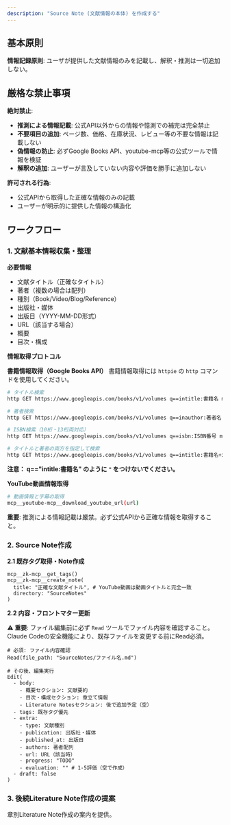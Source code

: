 ```yaml
---
description: "Source Note (文献情報の本体) を作成する"
---
```


## 基本原則

**情報記録原則**: ユーザが提供した文献情報のみを記載し、解釈・推測は一切追加しない。

## 厳格な禁止事項

**絶対禁止**:
- **推測による情報記載**: 公式API以外からの情報や憶測での補完は完全禁止
- **不要項目の追加**: ページ数、価格、在庫状況、レビュー等の不要な情報は記載しない
- **偽情報の防止**: 必ずGoogle Books API、youtube-mcp等の公式ツールで情報を検証
- **解釈の追加**: ユーザーが言及していない内容や評価を勝手に追加しない

**許可される行為**:
- 公式APIから取得した正確な情報のみの記載
- ユーザーが明示的に提供した情報の構造化

## ワークフロー

### 1. 文献基本情報収集・整理

**必要情報**
- 文献タイトル（正確なタイトル）
- 著者（複数の場合は配列）
- 種別（Book/Video/Blog/Reference）
- 出版社・媒体
- 出版日（YYYY-MM-DD形式）
- URL（該当する場合）
- 概要
- 目次・構成

**情報取得プロトコル**

**書籍情報取得（Google Books API）**
書籍情報取得には `httpie` の `http` コマンドを使用してください。

```bash
# タイトル検索
http GET https://www.googleapis.com/books/v1/volumes q==intitle:書籍名 maxResults==3

# 著者検索
http GET https://www.googleapis.com/books/v1/volumes q==inauthor:著者名 maxResults==3

# ISBN検索（10桁・13桁両対応）
http GET https://www.googleapis.com/books/v1/volumes q==isbn:ISBN番号 maxResults==3

# タイトルと著者の両方を指定して検索
http GET https://www.googleapis.com/books/v1/volumes q==intitle:書籍名+inauthor:著者名 maxResults==3
```

**注意： q=="intitle:書籍名" のように `"` をつけないでください。**

**YouTube動画情報取得**
```bash
# 動画情報と字幕の取得
mcp__youtube-mcp__download_youtube_url(url)
```

**重要**: 推測による情報記載は厳禁。必ず公式APIから正確な情報を取得すること。

### 2. Source Note作成

**2.1 既存タグ取得・Note作成**
```
mcp__zk-mcp__get_tags()
mcp__zk-mcp__create_note(
  title: "正確な文献タイトル", # YouTube動画は動画タイトルと完全一致
  directory: "SourceNotes"
)
```

**2.2 内容・フロントマター更新**

**⚠️ 重要**: ファイル編集前に必ず `Read` ツールでファイル内容を確認すること。Claude Codeの安全機能により、既存ファイルを変更する前にRead必須。

```
# 必須: ファイル内容確認
Read(file_path: "SourceNotes/ファイル名.md")

# その後、編集実行
Edit(
  - body:
    - 概要セクション: 文献要約
    - 目次・構成セクション: 章立て情報
    - Literature Notesセクション: 後で追加予定（空）
  - tags: 既存タグ優先
  - extra:
    - type: 文献種別
    - publication: 出版社・媒体
    - published_at: 出版日
    - authors: 著者配列
    - url: URL（該当時）
    - progress: "TODO"
    - evaluation: "" # 1-5評価（空で作成）
  - draft: false
)
```

### 3. 後続Literature Note作成の提案

章別Literature Note作成の案内を提供。
